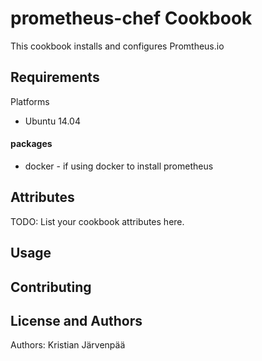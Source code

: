 prometheus-chef Cookbook
========================
This cookbook installs and configures Promtheus.io

Requirements
------------

Platforms
- Ubuntu 14.04

#### packages
- docker - if using docker to install prometheus

Attributes
----------
TODO: List your cookbook attributes here.

Usage
-----

Contributing
------------

License and Authors
-------------------
Authors: Kristian Järvenpää
